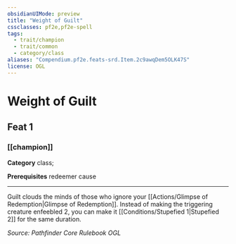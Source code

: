 ```yaml
---
obsidianUIMode: preview
title: "Weight of Guilt"
cssclasses: pf2e,pf2e-spell
tags:
  - trait/champion
  - trait/common
  - category/class
aliases: "Compendium.pf2e.feats-srd.Item.2c9awqDem5OLK47S"
license: OGL
---
```

# Weight of Guilt
## Feat 1
### [[champion]]

**Category** class; 



**Prerequisites** redeemer cause
* * *
Guilt clouds the minds of those who ignore your [[Actions/Glimpse of Redemption|Glimpse of Redemption]]. Instead of making the triggering creature enfeebled 2, you can make it [[Conditions/Stupefied 1|Stupefied 2]] for the same duration.

*Source: Pathfinder Core Rulebook*
*OGL*